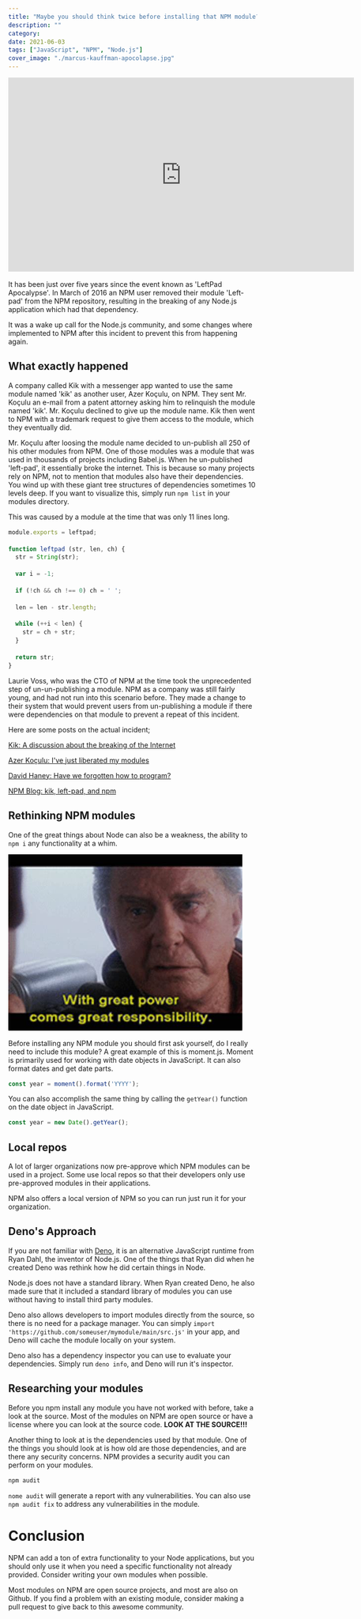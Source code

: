 ```yaml
---
title: "Maybe you should think twice before installing that NPM module?"
description: ""
category: 
date: 2021-06-03
tags: ["JavaScript", "NPM", "Node.js"]
cover_image: "./marcus-kauffman-apocolapse.jpg"
---
```


<div style="text-align: center">
<iframe width="700" height="393" src="https://youtube.com/embed/0p8B3c1qZ4o" frameborder="0" allow="accelerometer; autoplay; encrypted-media; gyroscope; picture-in-picture" allowfullscreen></iframe>
</div>

It has been just over five years since the event known as 'LeftPad Apocalypse'. In March of 2016 an NPM user removed their module 'Left-pad' from the NPM repository, resulting in the breaking of any Node.js application which had that dependency.

It was a wake up call for the Node.js community, and some changes where implemented to NPM after this incident to prevent this from happening again.

## What exactly happened

A company called Kik with a messenger app wanted to use the same module named 'kik' as another user, Azer Koçulu, on NPM. They sent Mr. Koçulu an e-mail from a patent attorney asking him to relinquish the module named 'kik'. Mr. Koçulu declined to give up the module name. Kik then went to NPM with a trademark request to give them access to the module, which they eventually did.

Mr. Koçulu after loosing the module name decided to un-publish all 250 of his other modules from NPM. One of those modules was a module that was used in thousands of projects including Babel.js. When he un-published 'left-pad', it essentially broke the internet. This is because so many projects rely on NPM, not to mention that modules also have their dependencies. You wind up with these giant tree structures of dependencies sometimes 10 levels deep. If you want to visualize this, simply run `npm list` in your modules directory. 

This was caused by a module at the time that was only 11 lines long.

```javascript
module.exports = leftpad;

function leftpad (str, len, ch) {
  str = String(str);

  var i = -1;

  if (!ch && ch !== 0) ch = ' ';

  len = len - str.length;

  while (++i < len) {
    str = ch + str;
  }

  return str;
}
```

Laurie Voss, who was the CTO of NPM at the time took the unprecedented step of un-un-publishing a module. NPM as a company was still fairly young, and had not run into this scenario before. They made a change to their system that would prevent users from un-publishing a module if there were dependencies on that module to prevent a repeat of this incident.

Here are some posts on the actual incident;

[Kik: A discussion about the breaking of the Internet](https://medium.com/@mproberts/a-discussion-about-the-breaking-of-the-internet-3d4d2a83aa4d#.ld8o5zqz7)

[Azer Koçulu: I've just liberated my modules](https://kodfabrik.com/journal/i-ve-just-liberated-my-modules)

[David Haney: Have we forgotten how to program?](https://www.davidhaney.io/npm-left-pad-have-we-forgotten-how-to-program/)

[NPM Blog: kik, left-pad, and npm](https://blog.npmjs.org/post/141577284765/kik-left-pad-and-npm)

## Rethinking NPM modules

One of the great things about Node can also be a weakness, the ability to `npm i` any functionality at a whim. 

![Great Power comes with Great Responsibility](./great-power.jpg)

Before installing any NPM module you should first ask yourself, do I really need to include this module? A great example of this is moment.js. Moment is primarily used for working with date objects in JavaScript. It can also format dates and get date parts.

```javascript
const year = moment().format('YYYY'); 
```

You can also accomplish the same thing by calling the `getYear()` function on the date object in JavaScript.

```javascript
const year = new Date().getYear();
```

## Local repos

A lot of larger organizations now pre-approve which NPM modules can be used in a project. Some use local repos so that their developers only use pre-approved modules in their applications. 

NPM also offers a local version of NPM so you can run just run it for your organization.

## Deno's Approach

If you are not familiar with [Deno](https://deno.land/), it is an alternative JavaScript runtime from Ryan Dahl, the inventor of Node.js. One of the things that Ryan did when he created Deno was rethink how he did certain things in Node. 

Node.js does not have a standard library. When Ryan created Deno, he also made sure that it included a standard library of modules you can use without having to install third party modules.

Deno also allows developers to import modules directly from the source, so there is no need for a package manager. You can simply `import 'https://github.com/someuser/mymodule/main/src.js'` in your app, and Deno will cache the module locally on your system.

Deno also has a dependency inspector you can use to evaluate your dependencies. Simply run `deno info`, and Deno will run it's inspector.

## Researching your modules

Before you npm install any module you have not worked with before, take a look at the source. Most of the modules on NPM are open source or have a license where you can look at the source code. **LOOK AT THE SOURCE!!!**

Another thing to look at is the dependencies used by that module. One of the things you should look at is how old are those dependencies, and are there any security concerns. NPM provides a security audit you can perform on your modules.

```bash
npm audit
```

`nome audit` will generate a report with any vulnerabilities. You can also use `npm audit fix` to address any vulnerabilities in the module.

# Conclusion

NPM can add a ton of extra functionality to your Node applications, but you should only use it when you need a specific functionality not already provided. Consider writing your own modules when possible.

Most modules on NPM are open source projects, and most are also on Github. If you find a problem with an existing module, consider making a pull request to give back to this awesome community.
